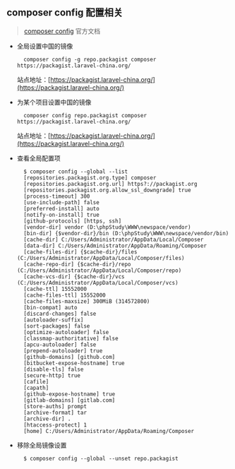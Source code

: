 ## composer config 配置相关
> [composer config](https://getcomposer.org/doc/06-config.md) 官方文档

- 全局设置中国的镜像

    	composer config -g repo.packagist composer https://packagist.laravel-china.org/
	
	站点地址：[https://packagist.laravel-china.org/](https://packagist.laravel-china.org/)
    
- 为某个项目设置中国的镜像

    	composer config repo.packagist composer https://packagist.laravel-china.org/
	
	站点地址：[https://packagist.laravel-china.org/](https://packagist.laravel-china.org/)

- 查看全局配置项

		$ composer config --global --list
        [repositories.packagist.org.type] composer
        [repositories.packagist.org.url] https?://packagist.org
        [repositories.packagist.org.allow_ssl_downgrade] true
        [process-timeout] 300
        [use-include-path] false
        [preferred-install] auto
        [notify-on-install] true
        [github-protocols] [https, ssh]
        [vendor-dir] vendor (D:\phpStudy\WWW\newspace/vendor)
        [bin-dir] {$vendor-dir}/bin (D:\phpStudy\WWW\newspace/vendor/bin)
        [cache-dir] C:/Users/Administrator/AppData/Local/Composer
        [data-dir] C:/Users/Administrator/AppData/Roaming/Composer
        [cache-files-dir] {$cache-dir}/files (C:/Users/Administrator/AppData/Local/Composer/files)
        [cache-repo-dir] {$cache-dir}/repo (C:/Users/Administrator/AppData/Local/Composer/repo)
        [cache-vcs-dir] {$cache-dir}/vcs (C:/Users/Administrator/AppData/Local/Composer/vcs)
        [cache-ttl] 15552000
        [cache-files-ttl] 15552000
        [cache-files-maxsize] 300MiB (314572800)
        [bin-compat] auto
        [discard-changes] false
        [autoloader-suffix]
        [sort-packages] false
        [optimize-autoloader] false
        [classmap-authoritative] false
        [apcu-autoloader] false
        [prepend-autoloader] true
        [github-domains] [github.com]
        [bitbucket-expose-hostname] true
        [disable-tls] false
        [secure-http] true
        [cafile]
        [capath]
        [github-expose-hostname] true
        [gitlab-domains] [gitlab.com]
        [store-auths] prompt
        [archive-format] tar
        [archive-dir] .
        [htaccess-protect] 1
        [home] C:/Users/Administrator/AppData/Roaming/Composer
        

- 移除全局镜像设置

		$ composer config --global --unset repo.packagist

